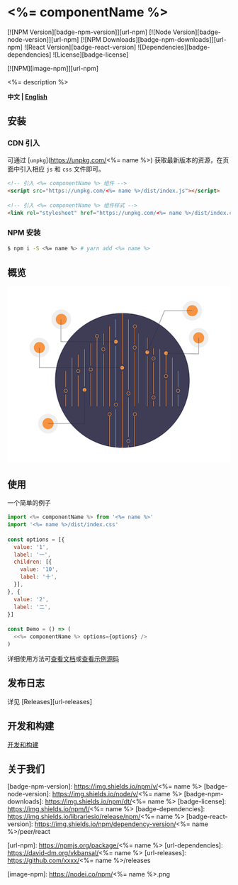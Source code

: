 # <%= componentName %>

[![NPM Version][badge-npm-version]][url-npm]
[![Node Version][badge-node-version]][url-npm]
[![NPM Downloads][badge-npm-downloads]][url-npm]
![React Version][badge-react-version]
![Dependencies][badge-dependencies]
![License][badge-license]

[![NPM][image-npm]][url-npm]

<%= description %>

**中文 | [English](./README_EN.md)**

## 安装

### CDN 引入

可通过 [`unpkg`](https://unpkg.com/<%= name %>) 获取最新版本的资源，在页面中引入相应 `js` 和 `css` 文件即可。

``` html
<!-- 引入 <%= componentName %> 组件 -->
<script src="https://unpkg.com/<%= name %>/dist/index.js"></script>

<!-- 引入 <%= componentName %> 组件样式 -->
<link rel="stylesheet" href="https://unpkg.com/<%= name %>/dist/index.css">
```

### NPM 安装

``` bash
$ npm i -S <%= name %> # yarn add <%= name %>
```

## 概览

![概览](./docs/images/gallery.png)

## 使用

一个简单的例子

``` jsx
import <%= componentName %> from '<%= name %>'
import '<%= name %>/dist/index.css'

const options = [{
  value: '1',
  label: '一',
  children: [{
    value: '10',
    label: '十',
  }],
}, {
  value: '2',
  label: '二',
}]

const Demo = () => (
  <<%= componentName %> options={options} />
)
```

详细使用方法可[查看文档](xxxxxx)或[查看示例源码](./examples)

<!-- ## 主题

提供三种主题，使用方法见[]()

### 默认

![默认](./docs/images/gallery.png)

### 亮色

![亮色](./docs/images/gallery.png)

### 暗色

![暗色](./docs/images/gallery.png) -->

## 发布日志

详见 [Releases][url-releases]

<!-- ## Collaborators -->

## 开发和构建

[开发和构建](xxxxxx)

## 关于我们


[badge-npm-version]: https://img.shields.io/npm/v/<%= name %>
[badge-node-version]: https://img.shields.io/node/v/<%= name %>
[badge-npm-downloads]: https://img.shields.io/npm/dt/<%= name %>
[badge-license]: https://img.shields.io/npm/l/<%= name %>
[badge-dependencies]: https://img.shields.io/librariesio/release/npm/<%= name %>
[badge-react-version]: https://img.shields.io/npm/dependency-version/<%= name %>/peer/react

[url-npm]: https://npmjs.org/package/<%= name %>
[url-dependencies]: https://david-dm.org/vkbansal/<%= name %>
[url-releases]: https://github.com/xxxx/<%= name %>/releases

[image-npm]: https://nodei.co/npm/<%= name %>.png
